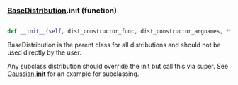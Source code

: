 ### [BaseDistribution](BaseDistribution.md).__init__ (function)


```py

def __init__(self, dist_constructor_func, dist_constructor_argnames, **kwargs)

```



BaseDistribution is the parent class for all distributions and should
not be used directly by the user.

Any subclass distribution should override the init but call this via
super.  See [Gaussian.__init__](Gaussian.__init__.md) for an example for subclassing.

